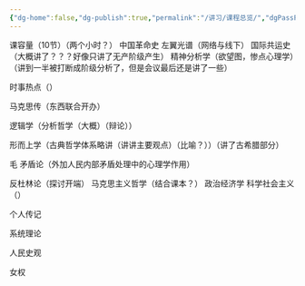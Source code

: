 ```yaml
---
{"dg-home":false,"dg-publish":true,"permalink":"/讲习/课程总览/","dgPassFrontmatter":true}
---
```


课容量（10节）（两个小时？）
中国革命史
左翼光谱（网络与线下）
国际共运史（大概讲了？？？好像只讲了无产阶级产生）
精神分析学（欲望图，惨点心理学）（讲到一半被打断成阶级分析了，但是会议最后还是讲了一些）

时事热点（）

马克思传（东西联合开办）

逻辑学（分析哲学（大概）（辩论））

形而上学（古典哲学体系略讲（讲讲主要观点）（比喻？））（讲了古希腊部分）

毛
矛盾论（外加人民内部矛盾处理中的心理学作用）


反杜林论（探讨开端）
马克思主义哲学（结合课本？）
政治经济学
科学社会主义（）

个人传记

系统理论

人民史观

女权


